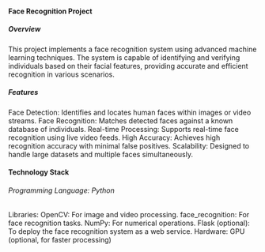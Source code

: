 <h4>Face Recognition Project</h4>

<h5>Overview</h5>
This project implements a face recognition system using advanced machine learning techniques. The system is capable of identifying and verifying individuals based on their facial features, providing accurate and efficient recognition in various scenarios.

<h5>Features</h5>

Face Detection: Identifies and locates human faces within images or video streams.
Face Recognition: Matches detected faces against a known database of individuals.
Real-time Processing: Supports real-time face recognition using live video feeds.
High Accuracy: Achieves high recognition accuracy with minimal false positives.
Scalability: Designed to handle large datasets and multiple faces simultaneously.

<h4>Technology Stack</h4>
<h6>Programming Language: Python</h6>

Libraries:
OpenCV: For image and video processing.
face_recognition: For face recognition tasks.
NumPy: For numerical operations.
Flask (optional): To deploy the face recognition system as a web service.
Hardware: GPU (optional, for faster processing)
